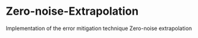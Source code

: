 # Zero-noise-Extrapolation
Implementation of the error mitigation technique Zero-noise extrapolation
